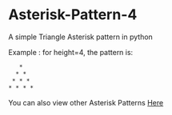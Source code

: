 # Asterisk-Pattern-4

A simple Triangle Asterisk pattern in python

Example : for height=4, the pattern is:

```
   * 
  * * 
 * * * 
* * * * 
```

You can also view other Asterisk Patterns [Here](https://github.com/Annas-Furquan-Pasha?tab=repositories)
